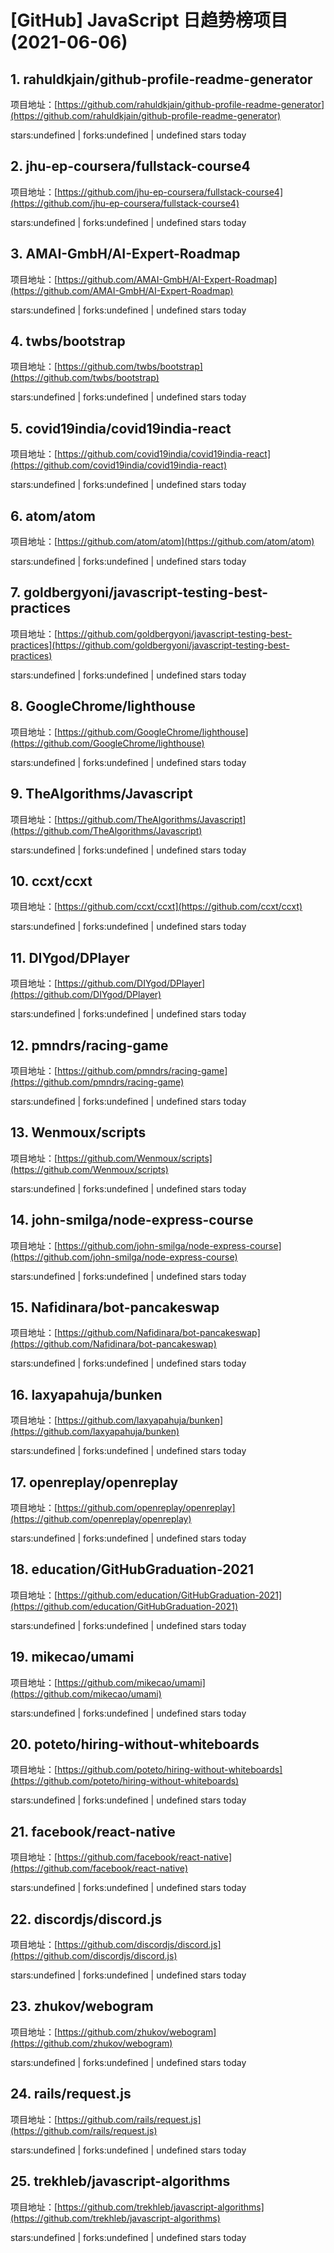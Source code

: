 # [GitHub] JavaScript 日趋势榜项目(2021-06-06)

## 1. rahuldkjain/github-profile-readme-generator 

项目地址：[https://github.com/rahuldkjain/github-profile-readme-generator](https://github.com/rahuldkjain/github-profile-readme-generator)

stars:undefined | forks:undefined | undefined stars today 



## 2. jhu-ep-coursera/fullstack-course4 

项目地址：[https://github.com/jhu-ep-coursera/fullstack-course4](https://github.com/jhu-ep-coursera/fullstack-course4)

stars:undefined | forks:undefined | undefined stars today 



## 3. AMAI-GmbH/AI-Expert-Roadmap 

项目地址：[https://github.com/AMAI-GmbH/AI-Expert-Roadmap](https://github.com/AMAI-GmbH/AI-Expert-Roadmap)

stars:undefined | forks:undefined | undefined stars today 



## 4. twbs/bootstrap 

项目地址：[https://github.com/twbs/bootstrap](https://github.com/twbs/bootstrap)

stars:undefined | forks:undefined | undefined stars today 



## 5. covid19india/covid19india-react 

项目地址：[https://github.com/covid19india/covid19india-react](https://github.com/covid19india/covid19india-react)

stars:undefined | forks:undefined | undefined stars today 



## 6. atom/atom 

项目地址：[https://github.com/atom/atom](https://github.com/atom/atom)

stars:undefined | forks:undefined | undefined stars today 



## 7. goldbergyoni/javascript-testing-best-practices 

项目地址：[https://github.com/goldbergyoni/javascript-testing-best-practices](https://github.com/goldbergyoni/javascript-testing-best-practices)

stars:undefined | forks:undefined | undefined stars today 



## 8. GoogleChrome/lighthouse 

项目地址：[https://github.com/GoogleChrome/lighthouse](https://github.com/GoogleChrome/lighthouse)

stars:undefined | forks:undefined | undefined stars today 



## 9. TheAlgorithms/Javascript 

项目地址：[https://github.com/TheAlgorithms/Javascript](https://github.com/TheAlgorithms/Javascript)

stars:undefined | forks:undefined | undefined stars today 



## 10. ccxt/ccxt 

项目地址：[https://github.com/ccxt/ccxt](https://github.com/ccxt/ccxt)

stars:undefined | forks:undefined | undefined stars today 



## 11. DIYgod/DPlayer 

项目地址：[https://github.com/DIYgod/DPlayer](https://github.com/DIYgod/DPlayer)

stars:undefined | forks:undefined | undefined stars today 



## 12. pmndrs/racing-game 

项目地址：[https://github.com/pmndrs/racing-game](https://github.com/pmndrs/racing-game)

stars:undefined | forks:undefined | undefined stars today 



## 13. Wenmoux/scripts 

项目地址：[https://github.com/Wenmoux/scripts](https://github.com/Wenmoux/scripts)

stars:undefined | forks:undefined | undefined stars today 



## 14. john-smilga/node-express-course 

项目地址：[https://github.com/john-smilga/node-express-course](https://github.com/john-smilga/node-express-course)

stars:undefined | forks:undefined | undefined stars today 



## 15. Nafidinara/bot-pancakeswap 

项目地址：[https://github.com/Nafidinara/bot-pancakeswap](https://github.com/Nafidinara/bot-pancakeswap)

stars:undefined | forks:undefined | undefined stars today 



## 16. laxyapahuja/bunken 

项目地址：[https://github.com/laxyapahuja/bunken](https://github.com/laxyapahuja/bunken)

stars:undefined | forks:undefined | undefined stars today 



## 17. openreplay/openreplay 

项目地址：[https://github.com/openreplay/openreplay](https://github.com/openreplay/openreplay)

stars:undefined | forks:undefined | undefined stars today 



## 18. education/GitHubGraduation-2021 

项目地址：[https://github.com/education/GitHubGraduation-2021](https://github.com/education/GitHubGraduation-2021)

stars:undefined | forks:undefined | undefined stars today 



## 19. mikecao/umami 

项目地址：[https://github.com/mikecao/umami](https://github.com/mikecao/umami)

stars:undefined | forks:undefined | undefined stars today 



## 20. poteto/hiring-without-whiteboards 

项目地址：[https://github.com/poteto/hiring-without-whiteboards](https://github.com/poteto/hiring-without-whiteboards)

stars:undefined | forks:undefined | undefined stars today 



## 21. facebook/react-native 

项目地址：[https://github.com/facebook/react-native](https://github.com/facebook/react-native)

stars:undefined | forks:undefined | undefined stars today 



## 22. discordjs/discord.js 

项目地址：[https://github.com/discordjs/discord.js](https://github.com/discordjs/discord.js)

stars:undefined | forks:undefined | undefined stars today 



## 23. zhukov/webogram 

项目地址：[https://github.com/zhukov/webogram](https://github.com/zhukov/webogram)

stars:undefined | forks:undefined | undefined stars today 



## 24. rails/request.js 

项目地址：[https://github.com/rails/request.js](https://github.com/rails/request.js)

stars:undefined | forks:undefined | undefined stars today 



## 25. trekhleb/javascript-algorithms 

项目地址：[https://github.com/trekhleb/javascript-algorithms](https://github.com/trekhleb/javascript-algorithms)

stars:undefined | forks:undefined | undefined stars today 



